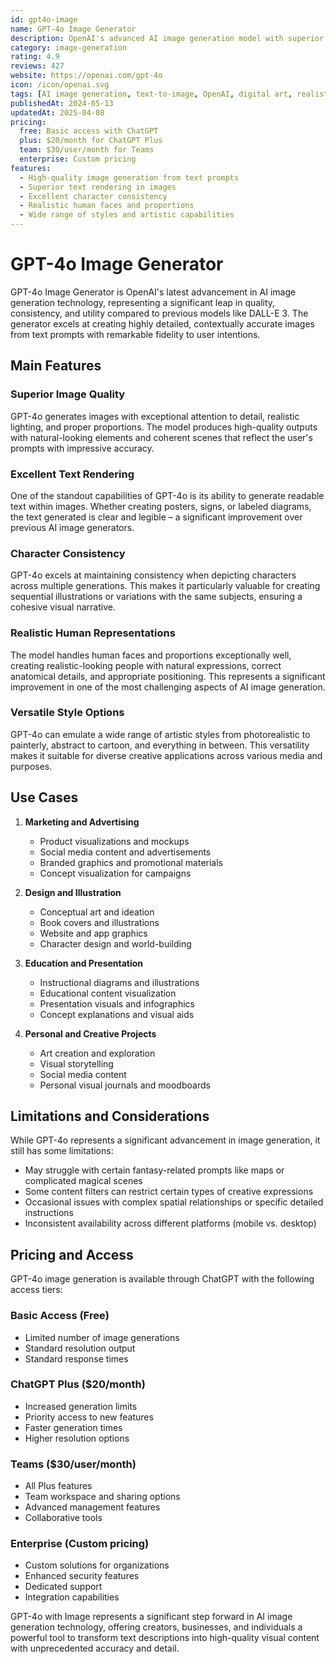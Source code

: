 ```yaml
---
id: gpt4o-image
name: GPT-4o Image Generator
description: OpenAI's advanced AI image generation model with superior quality and text rendering capabilities
category: image-generation
rating: 4.9
reviews: 427
website: https://openai.com/gpt-4o
icon: /icon/openai.svg
tags: [AI image generation, text-to-image, OpenAI, digital art, realistic images]
publishedAt: 2024-05-13
updatedAt: 2025-04-08
pricing:
  free: Basic access with ChatGPT
  plus: $20/month for ChatGPT Plus
  team: $30/user/month for Teams
  enterprise: Custom pricing
features:
  - High-quality image generation from text prompts
  - Superior text rendering in images
  - Excellent character consistency
  - Realistic human faces and proportions
  - Wide range of styles and artistic capabilities
---
```


# GPT-4o Image Generator

GPT-4o Image Generator is OpenAI's latest advancement in AI image generation technology, representing a significant leap in quality, consistency, and utility compared to previous models like DALL-E 3. The generator excels at creating highly detailed, contextually accurate images from text prompts with remarkable fidelity to user intentions.

## Main Features

### Superior Image Quality
GPT-4o generates images with exceptional attention to detail, realistic lighting, and proper proportions. The model produces high-quality outputs with natural-looking elements and coherent scenes that reflect the user's prompts with impressive accuracy.

### Excellent Text Rendering
One of the standout capabilities of GPT-4o is its ability to generate readable text within images. Whether creating posters, signs, or labeled diagrams, the text generated is clear and legible – a significant improvement over previous AI image generators.

### Character Consistency
GPT-4o excels at maintaining consistency when depicting characters across multiple generations. This makes it particularly valuable for creating sequential illustrations or variations with the same subjects, ensuring a cohesive visual narrative.

### Realistic Human Representations
The model handles human faces and proportions exceptionally well, creating realistic-looking people with natural expressions, correct anatomical details, and appropriate positioning. This represents a significant improvement in one of the most challenging aspects of AI image generation.

### Versatile Style Options
GPT-4o can emulate a wide range of artistic styles from photorealistic to painterly, abstract to cartoon, and everything in between. This versatility makes it suitable for diverse creative applications across various media and purposes.

## Use Cases

1. **Marketing and Advertising**
   - Product visualizations and mockups
   - Social media content and advertisements
   - Branded graphics and promotional materials
   - Concept visualization for campaigns

2. **Design and Illustration**
   - Conceptual art and ideation
   - Book covers and illustrations
   - Website and app graphics
   - Character design and world-building

3. **Education and Presentation**
   - Instructional diagrams and illustrations
   - Educational content visualization
   - Presentation visuals and infographics
   - Concept explanations and visual aids

4. **Personal and Creative Projects**
   - Art creation and exploration
   - Visual storytelling
   - Social media content
   - Personal visual journals and moodboards

## Limitations and Considerations

While GPT-4o represents a significant advancement in image generation, it still has some limitations:

- May struggle with certain fantasy-related prompts like maps or complicated magical scenes
- Some content filters can restrict certain types of creative expressions
- Occasional issues with complex spatial relationships or specific detailed instructions
- Inconsistent availability across different platforms (mobile vs. desktop)

## Pricing and Access

GPT-4o image generation is available through ChatGPT with the following access tiers:

### Basic Access (Free)
- Limited number of image generations
- Standard resolution output
- Standard response times

### ChatGPT Plus ($20/month)
- Increased generation limits
- Priority access to new features
- Faster generation times
- Higher resolution options

### Teams ($30/user/month)
- All Plus features
- Team workspace and sharing options
- Advanced management features
- Collaborative tools

### Enterprise (Custom pricing)
- Custom solutions for organizations
- Enhanced security features
- Dedicated support
- Integration capabilities

GPT-4o with Image represents a significant step forward in AI image generation technology, offering creators, businesses, and individuals a powerful tool to transform text descriptions into high-quality visual content with unprecedented accuracy and detail. 
